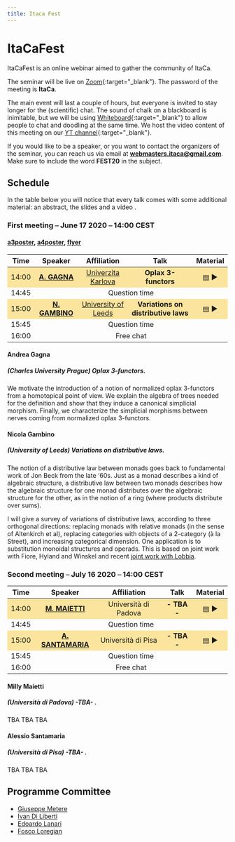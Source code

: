 ```yaml
---
title: Itaca Fest
---
```


# ItaCaFest

ItaCaFest is an online webinar aimed to gather the community of ItaCa. 

The seminar will be live on [Zoom](https://zoom.us){:target="_blank"}. The password of the meeting is __ItaCa__. 

The main event will last a couple of hours, but everyone is invited to stay longer for the (scientific) chat. The sound of chalk on a blackboard is inimitable, but we will be using [Whiteboard](https://whiteboardfox.com/){:target="_blank"} to allow people to chat and doodling at the same time. We host the video content of this meeting on our [YT channel](https://www.youtube.com/channel/UCKdVVjPg_dHhbIiuzLh4Llg){:target="_blank"}.

If you would like to be a speaker, or you want to contact the organizers of the seminar, you can reach us via email at **[webmasters.itaca@gmail.com](mailto:webmasters.itaca@gmail.com)**. Make sure to include the word __FEST20__ in the subject.

## Schedule

In the table below you will notice that every talk comes with some additional material: an abstract, the slides and a video . 

### First meeting ⎯ June 17 2020 ⎯ 14:00 CEST 
#### [a3poster](a3poster.pdf), [a4poster](a4poster.pdf), [flyer](flyer.pdf)
<center>
<table>
  <thead>
    <tr>
      <th style="text-align: center">Time</th>
      <th style="text-align: center">Speaker</th>
      <th style="text-align: center">Affiliation</th>
      <th>Talk</th>
      <th style="text-align: center">Material</th>
    </tr>
  </thead>
  <tbody>
    <tr style="background-color:#fbe49d	">
      <td style="text-align: center">14:00</td>
      <td style="text-align: center"><a href="https://sites.google.com/view/andreagagna/home" target="_blank"><strong>A. GAGNA</strong></a></td>
      <td style="text-align: center"><a href="https://cuni.cz/uken-1.html">Univerzita Karlova</a></td>
      <td style="text-align: center"><b>Oplax 3-functors</b></td>
      <td style="text-align: center"><a href="#gagna-abs">▤</a> ▶</td>
    </tr>
    <tr>
      <td style="text-align: center">14:45</td>
      <td style="text-align: center" colspan="4">Question time </td>
    </tr>
    <tr style="background-color:#fbe49d">
      <td style="text-align: center">15:00</td>
      <td style="text-align: center"><a href="http://www1.maths.leeds.ac.uk/~pmtng/" target="_blank"><strong>N. GAMBINO</strong></a></td>
      <td style="text-align: center"><a href="https://eps.leeds.ac.uk/maths">University of Leeds</a></td>
      <td style="text-align: center"><b>Variations on distributive laws</b></td>
      <td style="text-align: center"><a href="#gambino-abs">▤</a> ▶</td>
    </tr>
    <tr>
      <td style="text-align: center">15:45</td>
      <td style="text-align: center" colspan="4">Question time </td>
    </tr>
    <tr>
      <td style="text-align: center">16:00</td>
      <td style="text-align: center" colspan="4">Free chat </td>
    </tr>
  </tbody>
</table>
</center>

<a name="gagna-abs"></a>

#### Andrea Gagna
##### (Charles University Prague)  <i>Oplax 3-functors</i>.

We motivate the introduction of a notion of normalized oplax 3-functors from a homotopical point of view. We explain the algebra of trees needed for the definition and show that they induce a canonical simplicial morphism. Finally, we characterize the simplicial morphisms between nerves coming from normalized oplax 3-functors.

<a name="gambino-abs"></a>

#### Nicola Gambino 
##### (University of Leeds) <i>Variations on distributive laws</i>.

The notion of a distributive law between monads goes back to fundamental work of Jon Beck from the late ‘60s. Just as a monad describes a kind of algebraic structure, a distributive law between two monads describes how the algebraic structure for one monad distributes over the algebraic structure for the other, as in the notion of a ring (where products distribute over sums). 

I will give a survey of variations of distributive laws, according to three orthogonal directions: replacing monads with relative monads (in the sense of Altenkirch et al), replacing categories with objects of a 2-category (à la Street), and increasing categorical dimension. One application is to substitution monoidal structures and operads. This is based on joint work with Fiore, Hyland and Winskel and recent [joint work with Lobbia](http://arxiv.org/abs/0907.1359).

### Second meeting ⎯ July 16 2020 ⎯ 14:00 CEST

<center>
<table>
  <thead>
    <tr>
      <th style="text-align: center">Time</th>
      <th style="text-align: center">Speaker</th>
      <th style="text-align: center">Affiliation</th>
      <th>Talk</th>
      <th style="text-align: center">Material</th>
    </tr>
  </thead>
  <tbody>
    <tr style="background-color:#fbe49d">
      <td style="text-align: center">14:00</td>
      <td style="text-align: center"><a href="https://www.math.unipd.it/~maietti/" target="_blank"><strong>M. MAIETTI</strong></a></td>
      <td style="text-align: center">Università di Padova</td>
      <td style="text-align: center"><b>- TBA -</b></td>
      <td style="text-align: center"><a href="#milly-abs">▤</a> ▶</td>
    </tr>
    <tr>
      <td style="text-align: center">14:45</td>
      <td style="text-align: center" colspan="4">Question time </td>
    </tr>
    <tr style="background-color:#fbe49d">
      <td style="text-align: center">15:00</td>
      <td style="text-align: center"><a href="https://www.researchgate.net/profile/Alessio_Santamaria" target="_blank"><strong>A. SANTAMARIA</strong></a></td>
      <td style="text-align: center">Università di Pisa</td>
      <td style="text-align: center"><b>- TBA -</b></td>
      <td style="text-align: center"><a href="#santamaria-abs">▤</a> ▶</td>
    </tr>
    <tr>
      <td style="text-align: center">15:45</td>
      <td style="text-align: center" colspan="4">Question time </td>
    </tr>
    <tr>
      <td style="text-align: center">16:00</td>
      <td style="text-align: center" colspan="4">Free chat </td>
    </tr>
  </tbody>
</table>
</center>

<a name="milly-abs"></a>

#### Milly Maietti
##### (Università di Padova) <i> -TBA- </i>.

TBA TBA TBA

<a name="santamaria-abs"></a>

#### Alessio Santamaria
##### (Università di Pisa) <i> -TBA- </i>.

TBA TBA TBA

## Programme Committee

- [Giuseppe Metere](http://math.unipa.it/metere/)
- [Ivan Di Liberti](https://diliberti.github.io)
- [Edoardo Lanari](https://sites.google.com/view/edoardo-lanari/)
- [Fosco Loregian](http://tetrapharmakon.github.io)